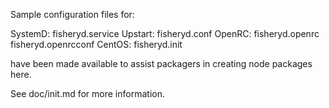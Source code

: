 Sample configuration files for:

SystemD: fisheryd.service
Upstart: fisheryd.conf
OpenRC:  fisheryd.openrc
         fisheryd.openrcconf
CentOS:  fisheryd.init

have been made available to assist packagers in creating node packages here.

See doc/init.md for more information.
